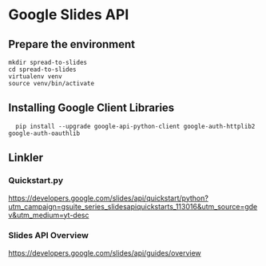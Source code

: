 # Google Slides API

## Prepare the environment

```text
mkdir spread-to-slides
cd spread-to-slides
virtualenv venv
source venv/bin/activate
```

## Installing Google Client Libraries

```code
  pip install --upgrade google-api-python-client google-auth-httplib2 google-auth-oauthlib
```

## Linkler

### Quickstart.py

<https://developers.google.com/slides/api/quickstart/python?utm_campaign=gsuite_series_slidesapiquickstarts_113016&utm_source=gdev&utm_medium=yt-desc>

### Slides API Overview

<https://developers.google.com/slides/api/guides/overview>
